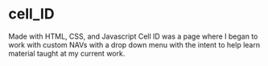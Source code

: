 # cell_ID
Made with HTML, CSS, and Javascript
Cell ID was a page where I began to work with custom NAVs with a drop down menu with the intent to help learn material taught at my current work. 
